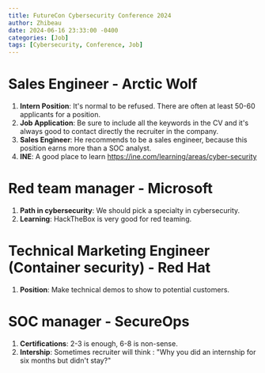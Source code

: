 ```yaml
---
title: FutureCon Cybersecurity Conference 2024
author: Zhibeau
date: 2024-06-16 23:33:00 -0400
categories: [Job]
tags: [Cybersecurity, Conference, Job]
---
```


# Sales Engineer - Arctic Wolf
1. **Intern Position**: It's normal to be refused. There are often at least 50-60 applicants for a position.
2. **Job Application**: Be sure to include all the keywords in the CV and it's always good to contact directly the recruiter in the company.
3. **Sales Engineer**: He recommends to be a sales engineer, because this position earns more than a SOC analyst.
4. **INE**: A good place to learn https://ine.com/learning/areas/cyber-security

# Red team manager - Microsoft
1. **Path in cybersecurity**: We should pick a specialty in cybersecurity.
2. **Learning**: HackTheBox is very good for red teaming.


# Technical Marketing Engineer (Container security) - Red Hat
1. **Position**: Make technical demos to show to potential customers.

# SOC manager - SecureOps
1. **Certifications**: 2-3 is enough, 6-8 is non-sense.
2. **Intership**: Sometimes recruiter will think : "Why you did an internship for six months but didn't stay?"